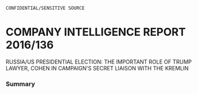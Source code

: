 ```
CONFIDENTIAL/SENSITIVE SOURCE
```

# COMPANY INTELLIGENCE REPORT 2016/136

RUSSIA/US PRESIDENTIAL ELECTION: THE IMPORTANT ROLE OF TRUMP LAWYER, COHEN IN CAMPAIGN'S SECRET LIAISON WITH THE KREMLIN

### Summary



